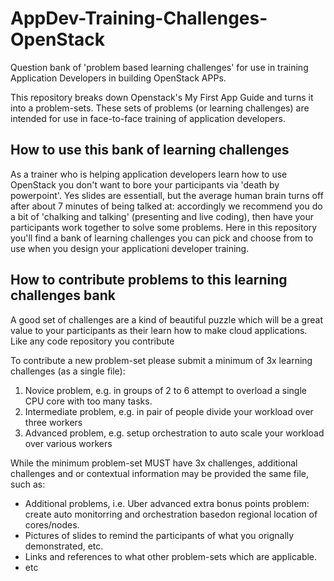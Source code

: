 # AppDev-Training-Challenges-OpenStack
Question bank of 'problem based learning challenges' for use in training Application Developers in building OpenStack APPs.

This repository breaks down Openstack's My First App Guide and turns it into a problem-sets.  These sets of problems (or learning challenges) are intended for use in face-to-face training of application developers.  

## How to use this bank of learning challenges

As a trainer who is helping application developers learn how to use OpenStack you don't want to bore your participants via 'death by powerpoint'.  Yes slides are essentiall, but the average human brain turns off after about 7 minutes of being talked at: accordingly we recommend you do a bit of 'chalking and talking' (presenting and live coding), then have your participants work together to solve some problems.  Here in this repository you'll find a bank of learning challenges you can pick and choose from to use when you design your applicationi developer training.

## How to contribute problems to this learning challenges bank

A good set of challenges are a kind of beautiful puzzle which will be a great value to your participants as their learn how to make cloud applications.  Like any code repository you contribute 

To contribute a new problem-set please submit a minimum of 3x learning challenges (as a single file):

1. Novice problem, e.g. in groups of 2 to 6 attempt to overload a single CPU core with too many tasks.
2. Intermediate problem, e.g. in pair of people divide your workload over three workers
3. Advanced problem, e.g. setup orchestration to auto scale your workload over various workers

While the minimum problem-set MUST have 3x challenges, additional challenges and or contextual information may be provided the same file, such as:

 * Additional problems, i.e. Uber advanced extra bonus points problem: create auto monitorring and orchestration basedon regional location of cores/nodes.
 * Pictures of slides to remind the participants of what you orignally demonstrated, etc.
 * Links and references to what other problem-sets which are applicable.
 * etc



